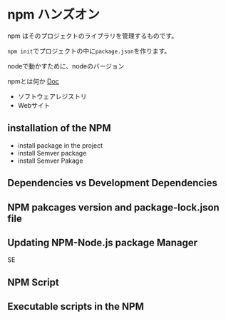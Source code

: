 # npm ハンズオン

npm はそのプロジェクトのライブラリを管理するものです。

`npm init`でプロジェクトの中に`package.json`を作ります。

nodeで動かすために、nodeのバージョン

npmとは何か
 [Doc](https://docs.npmjs.com/about-npm)

- ソフトウェアレジストリ
- Webサイト

## installation of the NPM
- install package in the project
- install Semver package
- install Semver Pakage

## Dependencies vs Development Dependencies

## NPM pakcages version and package-lock.json file

## Updating NPM-Node.js package Manager

SE

## NPM Script

## Executable scripts in the NPM



